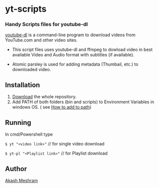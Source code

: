 # yt-scripts

### Handy Scripts files for youtube-dl 

[youtube-dl](https://ytdl-org.github.io/youtube-dl/index.html) is a command-line program to download videos from YouTube.com and other video sites.

* This script files uses youtube-dl and ffmpeg to dowload video in best available Video and Audio format with subtitles (if available).

* Atomic parsley is used for adding metadata (Thumbail, etc.) to downloaded video.
 
## Installation
1) [Download](https://github.com/akashmeshram/yt-scripts/archive/master.zip) the whole repository. 
2) Add PATH of both folders (bin and scripts) to Environment Variables in windows OS. ( see [How to add to path](https://helpdeskgeek.com/windows-10/add-windows-path-environment-variable/))

## Running
In cmd/Powershell type

`$ yt "<video link>"` // for single video download

`$ yt-pl "<Playlist link>"` // for Playlist download

## Author
[Akash Meshram](https://github.com/akashmeshram)
